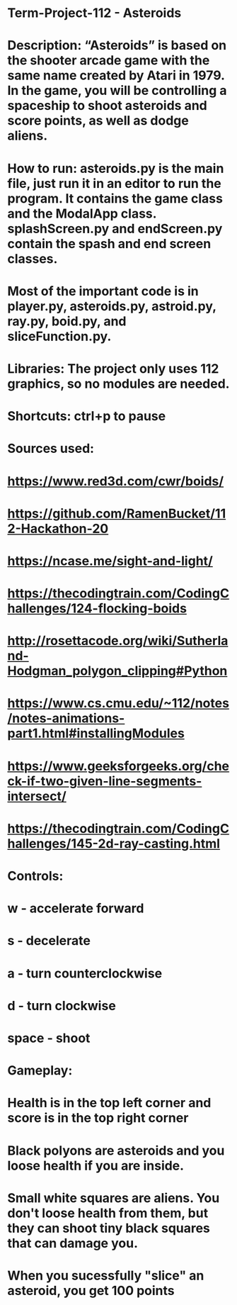 # Term-Project-112 - Asteroids
# Description: “Asteroids” is based on the shooter arcade game with the same name created by Atari in 1979. In the game, you will be controlling a spaceship to shoot asteroids and score points, as well as dodge aliens.
#
# How to run: asteroids.py is the main file, just run it in an editor to run the program. It contains the game class and the ModalApp class. splashScreen.py and endScreen.py contain the spash and end screen classes. 
#
# Most of the important code is in player.py, asteroids.py, astroid.py, ray.py, boid.py, and sliceFunction.py.
#
# Libraries: The project only uses 112 graphics, so no modules are needed.
#
# Shortcuts: ctrl+p to pause
#
# Sources used:
# https://www.red3d.com/cwr/boids/
# https://github.com/RamenBucket/112-Hackathon-20
# https://ncase.me/sight-and-light/
# https://thecodingtrain.com/CodingChallenges/124-flocking-boids
# http://rosettacode.org/wiki/Sutherland-Hodgman_polygon_clipping#Python
# https://www.cs.cmu.edu/~112/notes/notes-animations-part1.html#installingModules
# https://www.geeksforgeeks.org/check-if-two-given-line-segments-intersect/
# https://thecodingtrain.com/CodingChallenges/145-2d-ray-casting.html
#
# Controls:
# w - accelerate forward
# s - decelerate
# a - turn counterclockwise
# d - turn clockwise
# space - shoot
#
# Gameplay:
# Health is in the top left corner and score is in the top right corner
# Black polyons are asteroids and you loose health if you are inside.
# Small white squares are aliens. You don't loose health from them, but they can shoot tiny black squares that can damage you.
# When you sucessfully "slice" an asteroid, you get 100 points


